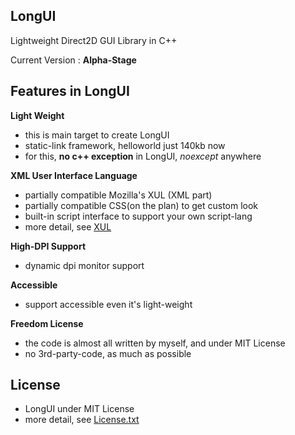 ﻿## LongUI
  
Lightweight Direct2D GUI Library in C++  

Current Version : **Alpha-Stage**

## Features in LongUI
  
**Light Weight**
  - this is main target to create LongUI
  - static-link framework, helloworld just 140kb now
  - for this, **no c++ exception** in LongUI, *noexcept* anywhere 

**XML User Interface Language**
  - partially compatible Mozilla's XUL (XML part)
  - partially compatible CSS(on the plan) to get custom look
  - built-in script interface to support your own script-lang
  - more detail, see [XUL](https://developer.mozilla.org/en-US/docs/Mozilla/Tech/XUL)

**High-DPI Support**
  - dynamic dpi monitor support

**Accessible**
  - support accessible even it's light-weight

**Freedom License**
  - the code is almost all written by myself, and under MIT License
  - no 3rd-party-code, as much as possible
  
## License
  - LongUI under MIT License
  - more detail, see [License.txt](./License.txt) 
